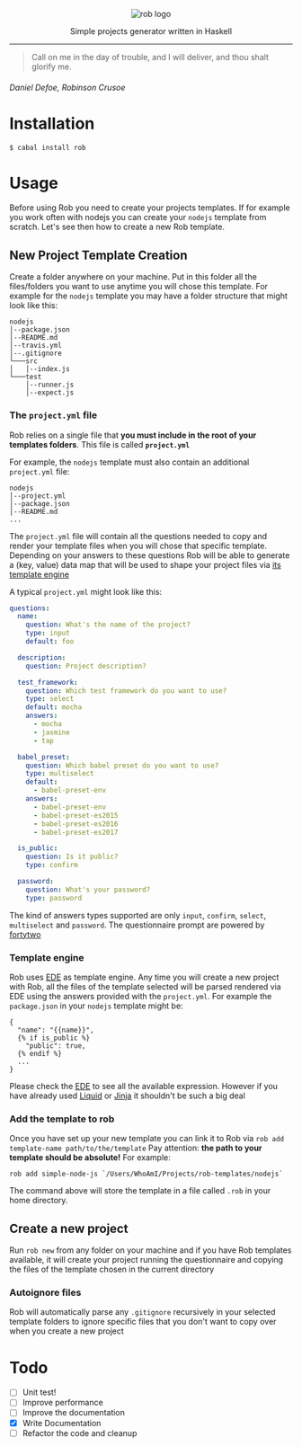 <p align="center">
  <img src="https://github.com/GianlucaGuarini/rob/develop/rob-logo.svg" alt="rob logo"/>
</p>

<p align="center">
Simple projects generator written in Haskell
</p>

---
> Call on me in the day of trouble, and I will deliver, and thou shalt glorify me.</p>
###### Daniel Defoe, Robinson Crusoe

# Installation

```shell
$ cabal install rob
```

# Usage

Before using Rob you need to create your projects templates.
If for example you work often with nodejs you can create your `nodejs` template from scratch.
Let's see then how to create a new Rob template.

## New Project Template Creation

Create a folder anywhere on your machine.
Put in this folder all the files/folders you want to use anytime you will chose this template.
For example for the `nodejs` template you may have a folder structure that might look like this:

```
nodejs
│--package.json
│--README.md
│--travis.yml
│--.gitignore
└───src
│   │--index.js
└───test
    │--runner.js
    │--expect.js
```

### The `project.yml` file

Rob relies on a single file that __you must include in the root of your templates folders__.
This file is called __`project.yml`__

For example, the `nodejs` template must also contain an additional `project.yml` file:

```
nodejs
│--project.yml
│--package.json
│--README.md
...
```

The `project.yml` file will contain all the questions needed to copy and render your template files when you will chose that
specific template.
Depending on your answers to these questions Rob will be able to generate a (key, value) data
map that will be used to shape your project files via [its template engine](#template-engine)

A typical `project.yml` might look like this:

```yml
questions:
  name:
    question: What's the name of the project?
    type: input
    default: foo

  description:
    question: Project description?

  test_framework:
    question: Which test framework do you want to use?
    type: select
    default: mocha
    answers:
      - mocha
      - jasmine
      - tap

  babel_preset:
    question: Which babel preset do you want to use?
    type: multiselect
    default:
      - babel-preset-env
    answers:
      - babel-preset-env
      - babel-preset-es2015
      - babel-preset-es2016
      - babel-preset-es2017

  is_public:
    question: Is it public?
    type: confirm

  password:
    question: What's your password?
    type: password
```

The kind of answers types supported are only `input`, `confirm`, `select`, `multiselect` and `password`. The questionnaire prompt are powered by [fortytwo](https://github.com/GianlucaGuarini/fortytwo)

### Template engine

Rob uses [EDE](https://hackage.haskell.org/package/ede) as template engine.
Any time you will create a new project with Rob, all the files of the template selected will be parsed rendered via EDE using the answers provided with the `project.yml`.
For example the `package.json` in your `nodejs` template might be:

```
{
  "name": "{{name}}",
  {% if is_public %}
    "public": true,
  {% endif %}
  ...
}
```

Please check the [EDE](http://brendanhay.nz/ede/Text-EDE.html) to see all the available expression. However if you have already used [Liquid](https://github.com/Shopify/liquid) or [Jinja](http://jinja.pocoo.org/docs/2.10/) it shouldn't be such a big deal

### Add the template to rob

Once you have set up your new template you can link it to Rob via `rob add template-name path/to/the/template`
Pay attention: __the path to your template should be absolute!__
For example:

```shell
rob add simple-node-js `/Users/WhoAmI/Projects/rob-templates/nodejs`
```

The command above will store the template in a file called `.rob` in your home directory.

## Create a new project

Run `rob new` from any folder on your machine and if you have Rob templates available, it will create your project running the questionnaire and copying the files of the template chosen in the current directory

### Autoignore files

Rob will automatically parse any `.gitignore` recursively in your selected template folders to ignore specific files that you don't want to copy over when you create a new project

# Todo

- [ ] Unit test!
- [ ] Improve performance
- [ ] Improve the documentation
- [x] Write Documentation
- [ ] Refactor the code and cleanup
